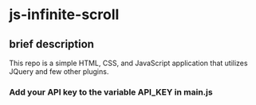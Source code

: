 # js-infinite-scroll

## brief description
This repo is a simple HTML, CSS, and JavaScript application that utilizes 
JQuery and few other plugins. 

### Add your API key to the variable API_KEY in main.js